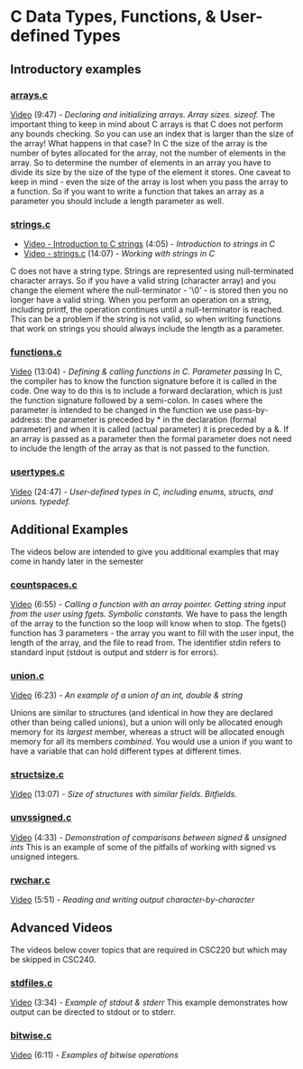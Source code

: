 # C Data Types, Functions, & User-defined Types

## Introductory examples

### [arrays.c](https://github.com/wadehuber/codeexamples/blob/master/c/c1/arrays.c)

[Video](https://youtu.be/T6eSt06zuaA) (9:47) - *Declaring and initializing arrays.  Array sizes.  sizeof.*
The important thing to keep in mind about C arrays is that C does not perform any bounds checking.  So you can use an index that is larger than the size of the array!  What happens in that case?  In C the size of the array is the number of bytes allocated for the array, not the number of elements in the array.  So to determine the number of elements in an array you have to divide its size by the size of the type of the element it stores.  One caveat to keep in mind - even the size of the array is lost when you pass the array to a function.  So if you want to write a function that takes an array as a parameter you should include a length parameter as well.

### [strings.c](https://github.com/wadehuber/codeexamples/blob/master/c/c1/strings.c)

- [Video - Introduction to C strings](https://youtu.be/4JhnhLb4TBk) (4:05) - *Introduction to strings in C*
- [Video - strings.c](https://youtu.be/TfKL_UhKvKw) (14:07) - *Working with strings in C*

C does not have a string type.  Strings are represented using null-terminated character arrays.  So if you have a valid string (character array) and you change the element where the null-terminator - '\0' - is stored then you no longer have a valid string.  When you perform an operation on a string, including printf, the operation continues until a null-terminator is reached.  This can be a problem if the string is not valid, so when writing functions that work on strings you should always include the length as a parameter.

### [functions.c](https://github.com/wadehuber/codeexamples/blob/master/c/c1/functions.c)

[Video](https://youtu.be/4Ha7L_ub8uQ) (13:04) - *Defining & calling functions in C. Parameter passing*
In C, the compiler has to know the function signature before it is called in the code.  One way to do this is to include a forward declaration, which is just the function signature followed by a semi-colon.  In cases where the parameter is intended to be changed in the function we use pass-by-address: the parameter is preceded by * in the declaration (formal parameter) and when it is called (actual parameter) it is preceded by a &.  If an array is passed as a parameter then the formal parameter does not need to include the length of the array as that is not passed to the function.

### [usertypes.c](https://github.com/wadehuber/codeexamples/blob/master/c/c1/usertypes.c)

[Video](https://youtu.be/p127cSHXHs4) (24:47) - *User-defined types in C, including enums, structs, and unions.  typedef.*

## Additional Examples

The videos below are intended to give you additional examples that may come in handy later in the semester

### [countspaces.c](https://github.com/wadehuber/codeexamples/blob/master/c/c1/countspaces.c)

[Video](https://youtu.be/Mysm2AS6Inc) (6:55) - *Calling a function with an array pointer.  Getting string input from the user using fgets.  Symbolic constants.*
We have to pass the length of the array to the function so the loop will know when to stop.  The fgets() function has 3 parameters - the array you want to fill with the user input, the length of the array, and the file to read from.  The identifier stdin refers to standard input (stdout is output and stderr is for errors).

### [union.c](https://github.com/wadehuber/codeexamples/blob/master/c/c1/union.c)

[Video](https://youtu.be/UCDsmTC-FTE) (6:23) - *An example of a union of an int, double & string*

Unions are similar to structures (and identical in how they are declared other than being called unions), but a union will only be allocated enough memory for its *largest* member, whereas a struct will be allocated enough memory for all its members *combined*.  You would use a union if you want to have a variable that can hold different types at different times.

### [structsize.c](https://github.com/wadehuber/codeexamples/blob/master/c/c1/structsize.c)

[Video](https://youtu.be/Llz6LeDT0YU) (13:07) - *Size of structures with similar fields.  Bitfields.*

### [unvssigned.c](https://github.com/wadehuber/codeexamples/blob/master/c/c1/unvssigned.c)

[Video](https://youtu.be/fuJwzxuGoeE) (4:33) - *Demonstration of comparisons between signed & unsigned ints*
This is an example of some of the pitfalls of working with signed vs unsigned integers.

### [rwchar.c](https://github.com/wadehuber/codeexamples/blob/master/c/c1/rwchar.c)

[Video](https://youtu.be/Az4fBCu8Xg0) (5:51) - *Reading and writing output character-by-character*

## Advanced Videos

The videos below cover topics that are required in CSC220 but which may be skipped in CSC240.

### [stdfiles.c](https://github.com/wadehuber/codeexamples/blob/master/c/c1/stdfiles.c)

[Video](https://youtu.be/1vKcUoc7FWU) (3:34) - *Example of stdout & stderr*
This example demonstrates how output can be directed to stdout or to stderr.

### [bitwise.c](https://github.com/wadehuber/codeexamples/blob/master/c/c1/bitwise.c)

[Video](https://youtu.be/8XIK3HlAjg0) (6:11) - *Examples of bitwise operations*
